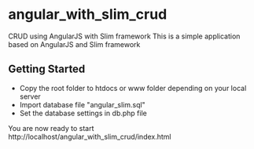 # angular_with_slim_crud
CRUD using AngularJS with Slim framework
This is a simple application based on AngularJS and Slim framework

## Getting Started
<ul>
  <li>Copy the root folder to htdocs or www folder depending on your local server</li>
  <li>Import database file "angular_slim.sql"</li>
  <li>Set the database settings in db.php file</li>
</ul>
You are now ready to start http://localhost/angular_with_slim_crud/index.html
